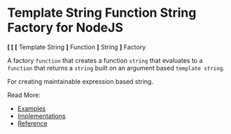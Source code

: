 # Template String Function String Factory for NodeJS
 
__[ [ [__ Template String __]__ Function __]__ String __]__ Factory

A factory `function` that creates a function `string` that evaluates to a `function` that returns a `string` built on an argument based `template string`.

For creating maintainable expression based string.

Read More:

- [Examples](docs/EXAMPLES.md)
- [Implementations](docs/IMPLEMENTATION.md)
- [Reference](docs/REFERENCE.md)
